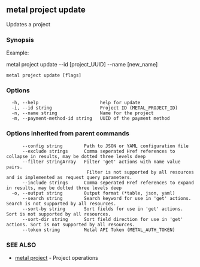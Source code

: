 ## metal project update

Updates a project

### Synopsis

Example:

metal project update --id [project_UUID] --name [new_name]



```
metal project update [flags]
```

### Options

```
  -h, --help                       help for update
  -i, --id string                  Project ID (METAL_PROJECT_ID)
  -n, --name string                Name for the project
  -m, --payment-method-id string   UUID of the payment method
```

### Options inherited from parent commands

```
      --config string        Path to JSON or YAML configuration file
      --exclude strings      Comma seperated Href references to collapse in results, may be dotted three levels deep
      --filter stringArray   Filter 'get' actions with name value pairs.
                              Filter is not supported by all resources and is implemented as request query parameters.
      --include strings      Comma seperated Href references to expand in results, may be dotted three levels deep
  -o, --output string        Output format (*table, json, yaml)
      --search string        Search keyword for use in 'get' actions. Search is not supported by all resources.
      --sort-by string       Sort fields for use in 'get' actions. Sort is not supported by all resources.
      --sort-dir string      Sort field direction for use in 'get' actions. Sort is not supported by all resources.
      --token string         Metal API Token (METAL_AUTH_TOKEN)
```

### SEE ALSO

* [metal project](metal_project.md)	 - Project operations

